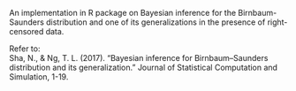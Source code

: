 An implementation in R package on Bayesian inference for the Birnbaum-Saunders distribution and one of its generalizations in the presence of right-censored data.

Refer to:  
Sha, N., & Ng, T. L. (2017). “Bayesian inference for Birnbaum–Saunders distribution and its generalization.” Journal of Statistical Computation and Simulation, 1-19.
